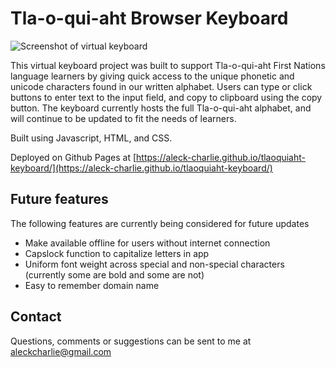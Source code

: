 # Tla-o-qui-aht Browser Keyboard

![Screenshot of virtual keyboard](https://res.cloudinary.com/dvhx34ziw/image/upload/v1656642357/keyboard_complete_gkjhrm.jpg)

This virtual keyboard project was built to support Tla-o-qui-aht First Nations language learners by giving quick access to the unique phonetic and unicode characters found in our written alphabet. Users can type or click buttons to enter text to the input field, and copy to clipboard using the copy button. The keyboard currently hosts the full Tla-o-qui-aht alphabet, and will continue to be updated to fit the needs of learners.

Built using Javascript, HTML, and CSS. 

Deployed on Github Pages at [https://aleck-charlie.github.io/tlaoquiaht-keyboard/](https://aleck-charlie.github.io/tlaoquiaht-keyboard/)

## Future features

The following features are currently being considered for future updates

- Make available offline for users without internet connection
- Capslock function to capitalize letters in app
- Uniform font weight across special and non-special characters (currently some are bold and some are not)
- Easy to remember domain name

## Contact

Questions, comments or suggestions can be sent to me at [aleckcharlie@gmail.com](mailto:aleckcharlie@gmail.com)
